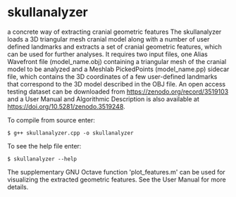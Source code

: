 # skullanalyzer
a concrete way of extracting cranial geometric features
The skullanalyzer loads a 3D triangular mesh cranial model along with a number of user defined landmarks and extracts a set of cranial geometric features, which can be used for further analyses. It requires two input files, one Alias Wavefront file (model_name.obj) containing a triangular mesh of the cranial model to be analyzed and a Meshlab PickedPoints (model_name.pp) sidecar file, which contains the 3D coordinates of a few user-defined landmarks that correspond to the 3D model described in the OBJ file.
An open access testing dataset can be downloaded from https://zenodo.org/record/3519103 and a User Manual and Algorithmic Description is also available at https://doi.org/10.5281/zenodo.3519248.

To compile from source enter:

    $ g++ skullanalyzer.cpp -o skullanalyzer
  
To see the help file enter:

    $ skullanalyzer --help

The supplementary GNU Octave function 'plot_features.m' can be used for visualizing the extracted geometric features. See the User Manual for more details.
